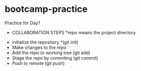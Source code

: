 # bootcamp-practice
Practice for Day1

* COLLABORATION STEPS *repo means the project directory
- initialize  the repository *(git init)
- Make changes to the repo
- Add the repo to working tree (git add)
- Stage the repo by commiting (git commit)
- Push to remote (git push)